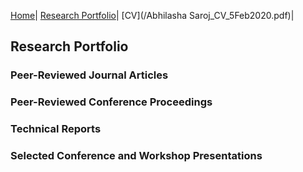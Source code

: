 [Home](README.md)| [Research Portfolio](/research.md)| [CV](/Abhilasha Saroj_CV_5Feb2020.pdf)|

## Research Portfolio

### Peer-Reviewed Journal Articles



### Peer-Reviewed Conference Proceedings



### Technical Reports




### Selected Conference and Workshop Presentations



